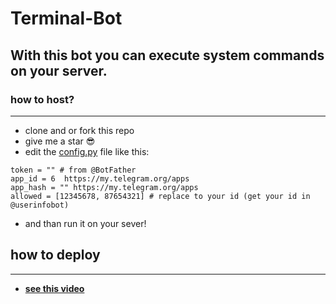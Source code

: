 # Terminal-Bot

## With this bot you can execute system commands on your server.

### how to host?
___

- clone and or fork this repo
- give me a star 😎
- edit the [config.py](https://github.com/moshe-coh/Terminal-Bot/blob/main/config.py) file like this:

```python3
token = "" # from @BotFather
app_id = 6  https://my.telegram.org/apps
app_hash = "" https://my.telegram.org/apps
allowed = [12345678, 87654321] # replace to your id (get your id in @userinfobot)
```
- and than run it on your sever!

## how to deploy 
___

- [**see this video**](https://drive.google.com/file/d/1pbeg3eeim1F2XPFct-UTi9I9hHqYdH0-)
